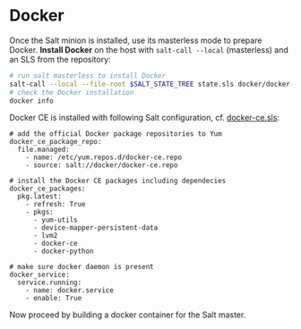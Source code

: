 # Docker

Once the Salt minion is installed, use its masterless mode to prepare Docker.
**Install Docker** on the host with `salt-call --local` (masterless) and an 
SLS from the repository:

```bash
# run salt masterless to install Docker
salt-call --local --file-root $SALT_STATE_TREE state.sls docker/docker-ce
# check the Docker installation
docker info
```

Docker CE is installed with following Salt configuration, cf. [docker-ce.sls](../srv/salt/docker/docker-ce.sls):

```sls
# add the official Docker package repositories to Yum
docker_ce_package_repo:
  file.managed:
    - name: /etc/yum.repos.d/docker-ce.repo
    - source: salt://docker/docker-ce.repo

# install the Docker CE packages including dependecies
docker_ce_packages:
  pkg.latest:
    - refresh: True
    - pkgs:
      - yum-utils
      - device-mapper-persistent-data
      - lvm2
      - docker-ce
      - docker-python

# make sure docker daemon is present
docker_service:
  service.running:
    - name: docker.service
    - enable: True
```

Now proceed by building a docker container for the Salt master.
